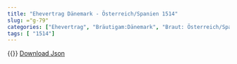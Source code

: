 ```yaml
---
title: "Ehevertrag Dänemark - Österreich/Spanien 1514"
slug: ="g-79"
categories: ["Ehevertrag", "Bräutigam:Dänemark", "Braut: Österreich/Spanien", "Eheschließung vollzogen?:Ja", "verschiedenkonfessionelle Ehe?:Nein", "Dynastie Bräutigam:Oldenburg (Dänemark)", "Akteur Bräutigam:Oldenburg (Dänemark)", "Akteur Braut:Habsburg (Österreich)", "Textbezug?:nein", "Ständisch?:ja", "Ratifikation?:ja", "Sonstiges?:nein", "Bräutigam:Dänemark", "Braut: Österreich/Spanien"]
tags: [ "1514"]
---
```

<!--more-->
{{<v16>}}
[Download Json](/vertraege/vertrag-79.json)